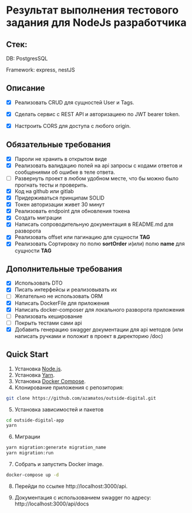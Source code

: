 # Результат выполнения тестового задания для NodeJs разработчика

## Стек:
DB: PostgresSQL

Framework: express, nestJS 

## Описание

- [x] Реализовать CRUD для сущностей User и Tags. 

- [x] Сделать сервис с REST API и авторизациею по JWT bearer token.

- [x] Настроить CORS для доступа с любого origin. 

## Обязательные требования

- [x] Пароли не хранить в открытом виде 
- [x] Реализовать валидацию полей на api запросы с кодами ответов и сообщениями об ошибке в теле ответа. 
- [ ] Развернуть проект в любом удобном месте, что бы можно было прогнать тесты и проверить.
- [x] Код на github или gitlab
- [x] Придерживаться принципам SOLID
- [x] Токен авторизации живет 30 минут
- [x] Реализовать endpoint для обновления токена
- [x] Создать миграции
- [x] Написать сопроводительную документация в README.md для разворота
- [x] Реализовать offset или пагинацию для сущности **TAG**
- [x] Реализовать Сортировку по полю **sortOrder** и(или) полю **name** для сущности **TAG**

## Дополнительные требования

- [x] Использовать DTO
- [x] Писать интерфейсы и реализовывать их
- [ ] Желательно не использовать ORM
- [x] Написать DockerFile для приложения
- [x] Написать docker-composer для локального разворота приложения
- [ ] Реализовать кеширование
- [ ] Покрыть тестами сами api
- [x] Добавить генерацию swagger документации для api методов (или написать ручками и положит в проект в директорию /doc)

## Quick Start

1. Установка [Node.js](https://nodejs.org/en/download/).
2. Установка [Yarn](https://yarnpkg.com/lang/en/docs/install/).
3. Установка [Docker Compose](https://docs.docker.com/compose/install/).
4. Клонирование приложения с репозитория:

```bash
git clone https://github.com/azamatos/outside-digital.git
```

5. Установка зависимостей и пакетов

```bash
cd outside-digital-app
yarn
```
6. Миграции

```bash
yarn migration:generate migration_name
yarn migration:run
```

7. Собрать и запустить Docker image.

```bash
docker-compose up -d
```

8. Перейди по ссылке http://localhost:3000/api.

9. Документация с использованием swagger по адресу: http://localhost:3000/api/docs




